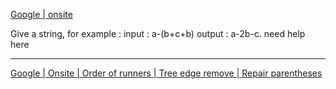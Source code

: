[Google | onsite](https://leetcode.com/discuss/interview-question/1924901/Google-or-onsite)

Give a string, for example : input : a-(b+c+b) output : a-2b-c. need help here

----------

[Google | Onsite | Order of runners | Tree edge remove | Repair parentheses](https://leetcode.com/discuss/interview-question/2638572/Google-or-Onsite-or-Order-of-runners-or-Tree-edge-remove-or-Repair-parentheses)


<!--stackedit_data:
eyJoaXN0b3J5IjpbMTgwNjczODM5NSw1OTAzMDg5OTcsNzMwOT
k4MTE2XX0=
-->